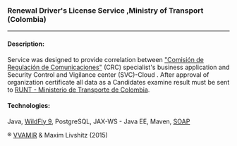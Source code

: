 ### Renewal Driver's License Service ,Ministry of Transport (Colombia) ###
______________________________________________

#### Description: ####
 Service was designed to provide correlation 
 between ["Comisión de Regulación de Comunicaciones"](http://www.mintic.gov.co/portal/604/w3-propertyvalue-6185.html) 
 (CRC) specialist's business application  and Security Control and Vigilance center (SVC)-Cloud . 
 After approval of organization certificate 
 all data as a Candidates examine result must be 
 sent to [RUNT - Ministerio de Transporte de Colombia](https://www.mintransporte.gov.co/).

#### Technologies: ####
 Java, [WildFly 9](https://www.wildfly.org/news/2015/07/02/WildFly9-Final-Released/), PostgreSQL, JAX-WS - Java EE, Maven, [SOAP](https://simple.wikipedia.org/wiki/SOAP_(protocol))


® [VVAMIR](http://www.vvamir.com/) & Maxim Livshitz (2015)
